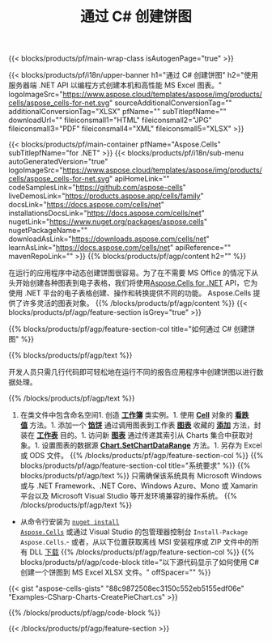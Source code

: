 ﻿---
title: 通过 C# 创建饼图
url: /zh/net/create-pie-chart/
description: C# 使用 .NET 库将饼图创建到 Excel 的示例代码。使用此代码在 VB.NET、Asp.NET 或任何基于 .NET 的应用程序中创建到 MS Excel 的饼图。
---
{{< blocks/products/pf/main-wrap-class isAutogenPage="true" >}}

{{< blocks/products/pf/i18n/upper-banner h1="通过 C# 创建饼图" h2="使用服务器端 .NET API 以编程方式创建本机和高性能 MS Excel 图表。" logoImageSrc="https://www.aspose.cloud/templates/aspose/img/products/cells/aspose_cells-for-net.svg" sourceAdditionalConversionTag="" additionalConversionTag="XLSX" pfName="" subTitlepfName="" downloadUrl="" fileiconsmall1="HTML" fileiconsmall2="JPG" fileiconsmall3="PDF" fileiconsmall4="XML" fileiconsmall5="XLSX" >}}

{{< blocks/products/pf/main-container pfName="Aspose.Cells" subTitlepfName="for .NET" >}}
{{< blocks/products/pf/i18n/sub-menu autoGeneratedVersion="true" logoImageSrc="https://www.aspose.cloud/templates/aspose/img/products/cells/aspose_cells-for-net.svg" apiHomeLink="" codeSamplesLink="https://github.com/aspose-cells" liveDemosLink="https://products.aspose.app/cells/family" docsLink="https://docs.aspose.com/cells/net" installationsDocsLink="https://docs.aspose.com/cells/net" nugetLink="https://www.nuget.org/packages/aspose.cells" nugetPackageName="" downloadAsLink="https://downloads.aspose.com/cells/net" learnAsLink="https://docs.aspose.com/cells/net" apiReference="" mavenRepoLink="" >}}
{{% blocks/products/pf/agp/content h2="" %}}

在运行的应用程序中动态创建饼图很容易。为了在不需要 MS Office 的情况下从头开始创建各种图表到电子表格，我们将使用[Aspose.Cells for .NET](https://products.aspose.com/cells/net)  API，它为使用 .NET 平台的电子表格创建、操作和转换提供不同的功能。 Aspose.Cells 提供了许多灵活的图表对象。
{{% /blocks/products/pf/agp/content %}}
{{< blocks/products/pf/agp/feature-section isGrey="true" >}}

{{% blocks/products/pf/agp/feature-section-col title="如何通过 C# 创建饼图" %}}

{{% blocks/products/pf/agp/text %}}

开发人员只需几行代码即可轻松地在运行不同的报告应用程序中创建饼图以进行数据处理。

{{% /blocks/products/pf/agp/text %}}

1. 在类文件中包含命名空间1. 创造 [**工作簿**](https://apireference.aspose.com/cells/net/aspose.cells/workbook) 类实例。1. 使用 [**Cell**](https://apireference.aspose.com/cells/net/aspose.cells/cell) 对象的 [**看跌值**](https://apireference.aspose.com/cells/net/aspose.cells/cell/methods/putvalue/index) 方法。1. 添加一个 [**馅饼**](https://apireference.aspose.com/cells/net/aspose.cells.charts/charttype) 通过调用图表到工作表 [**图表**](https://apireference.aspose.com/cells/net/aspose.cells.charts/chartcollection) 收藏的 [**添加**](https://apireference.aspose.com/cells/net/aspose.cells.charts/chartcollection/methods/add) 方法，封装在 [**工作表**](https://apireference.aspose.com/cells/net/aspose.cells/worksheet) 目的。1. 访问新 [**图表**](https://apireference.aspose.com/cells/net/aspose.cells.charts/chart) 通过传递其索引从 Charts 集合中获取对象。1. 设置图表的数据源 [**Chart.SetChartDataRange**](https://https://apireference.aspose.com/cells/net/aspose.cells.charts/chart/methods/setchartdatarange) 方法。1. 另存为 Excel 或 ODS 文件。
{{% /blocks/products/pf/agp/feature-section-col %}}
{{% blocks/products/pf/agp/feature-section-col title="系统要求" %}}
{{% blocks/products/pf/agp/text %}}
只需确保该系统具有 Microsoft Windows 或与 .NET Framework、.NET Core、Windows Azure、Mono 或 Xamarin 平台以及 Microsoft Visual Studio 等开发环境兼容的操作系统。
{{% /blocks/products/pf/agp/text %}}
- 从命令行安装为 <code><a href="https://downloads.aspose.com/cells/net">nuget install Aspose.Cells</a></code> 或通过 Visual Studio 的包管理器控制台 <code>Install-Package Aspose.Cells</code>.- 或者，从以下位置获取离线 MSI 安装程序或 ZIP 文件中的所有 DLL <a href="https://downloads.aspose.com/cells/net">下载</a>
{{% /blocks/products/pf/agp/feature-section-col %}}
{{% blocks/products/pf/agp/code-block title="以下源代码显示了如何使用 C# 创建一个饼图到 MS Excel XLSX 文件。" offSpacer="" %}}

{{< gist "aspose-cells-gists" "88c9872508ec3150c552eb5155edf06e" "Examples-CSharp-Charts-CreatePieChart.cs" >}}

{{% /blocks/products/pf/agp/code-block %}}

{{< /blocks/products/pf/agp/feature-section >}}

<!-- aboutfile Starts -->